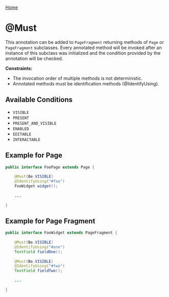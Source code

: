 [Home](../README.md)

# @Must
This annotation can be added to `PageFragment` returning methods of `Page` or `PageFragment` subclasses.
Every annotated method will be invoked after an instance of this subclass was initialized and the condition provided by 
the annotation will be checked.

**Constraints:**

- The invocation order of multiple methods is not deterministic.
- Annotated methods must be identification methods (@IdentifyUsing).

## Available Conditions

- `VISIBLE`
- `PRESENT`
- `PRESENT_AND_VISIBLE`
- `ENABLED`
- `EDITABLE`
- `INTERACTABLE`

## Example for Page

```java
public interface FooPage extends Page {
 
    @Must(Be.VISIBLE)
    @IdentifyUsing("#foo")
    FooWidget widget();
 
    ...
 
}
```

## Example for Page Fragment

```java
public interface FooWidget extends PageFragment {
 
    @Must(Be.VISIBLE)
    @IdentifyUsing("#one")
    TextField fieldOne();
    
    @Must(Be.VISIBLE)
    @IdentifyUsing("#two")
    TextField fieldTwo();
 
    ...
 
}
```
